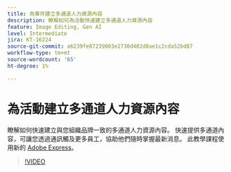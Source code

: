 ```yaml
---
title: 為事件建立多通道人力資源內容
description: 瞭解如何為活動快速建立多通道人力資源內容
feature: Image Editing, Gen AI
level: Intermediate
jira: KT-16224
source-git-commit: a6239fe87239003e2730d402d8ae1c2cda52bd87
workflow-type: tm+mt
source-wordcount: '65'
ht-degree: 1%

---
```


# 為活動建立多通道人力資源內容

瞭解如何快速建立與您組織品牌一致的多通道人力資源內容。 快速提供多通道內容，可讓您透過通訊觸及更多員工，協助他們隨時掌握最新消息。 此教學課程使用新的 [Adobe Express](https://www.adobe.com/express/)。

>[!VIDEO](https://video.tv.adobe.com/v/3434597?quality=12&learn=on&hidetitle=true)
